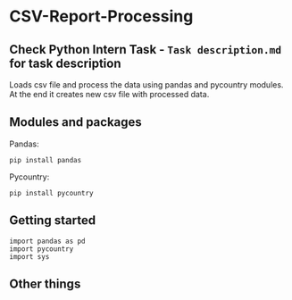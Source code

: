 # CSV-Report-Processing
## Check Python Intern Task - `Task description.md` for task description

Loads csv file and process the data using pandas and pycountry modules. At the end it creates new csv file with processed data.

## Modules and packages

Pandas:
```
pip install pandas
```
Pycountry:
```
pip install pycountry
```
## Getting started
```
import pandas as pd
import pycountry
import sys
```
## Other things
